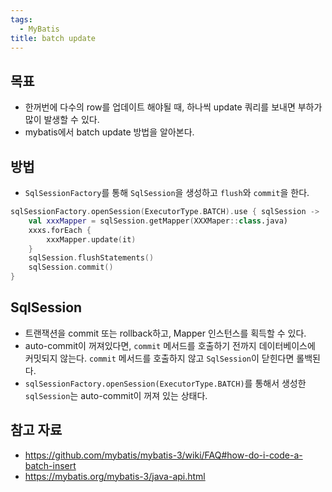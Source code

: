 ```yaml
---
tags:
  - MyBatis
title: batch update
---
```



## 목표

- 한꺼번에 다수의 row를 업데이트 해야될 때, 하나씩 update 쿼리를 보내면 부하가 많이 발생할 수 있다.
- mybatis에서 batch update 방법을 알아본다.

## 방법

- `SqlSessionFactory`를 통해 `SqlSession`을 생성하고 `flush`와 `commit`을 한다.

```kotlin
sqlSessionFactory.openSession(ExecutorType.BATCH).use { sqlSession ->
	val xxxMapper = sqlSession.getMapper(XXXMaper::class.java)
	xxxs.forEach {
		xxxMapper.update(it)
	}
	sqlSession.flushStatements()
	sqlSession.commit()
}
```

## SqlSession

- 트랜잭션을 commit 또는 rollback하고, Mapper 인스턴스를 획득할 수 있다.
- auto-commit이 꺼져있다면, `commit` 메서드를 호출하기 전까지 데이터베이스에 커밋되지 않는다. `commit` 메서드를 호출하지 않고 `SqlSession`이 닫힌다면 롤백된다.
- `sqlSessionFactory.openSession(ExecutorType.BATCH)`를 통해서 생성한 `sqlSession`는 auto-commit이 꺼져 있는 상태다.

## 참고 자료

- https://github.com/mybatis/mybatis-3/wiki/FAQ#how-do-i-code-a-batch-insert
- https://mybatis.org/mybatis-3/java-api.html
